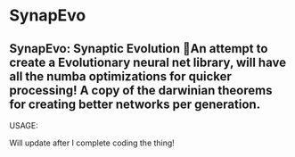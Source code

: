 # SynapEvo
SynapEvo: Synaptic Evolution
 🙌An attempt to create a Evolutionary neural net library, will have all the numba optimizations for quicker processing!
 A copy of the darwinian theorems for creating better networks per generation.
 ---
 USAGE:

 Will update after I complete coding the thing!
